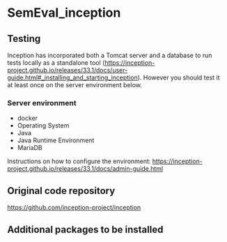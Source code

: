 # SemEval_inception

## Testing
Inception has incorporated both a Tomcat server and a database to run tests locally as a standalone tool (https://inception-project.github.io/releases/33.1/docs/user-guide.html#_installing_and_starting_inception). However you should test it at least once on the server environment below.

### Server environment 
* docker
* Operating System
* Java
* Java Runtime Environment
* MariaDB

Instructions on how to configure the environment: https://inception-project.github.io/releases/33.1/docs/admin-guide.html

## Original code repository
https://github.com/inception-project/inception

## Additional packages to be installed
